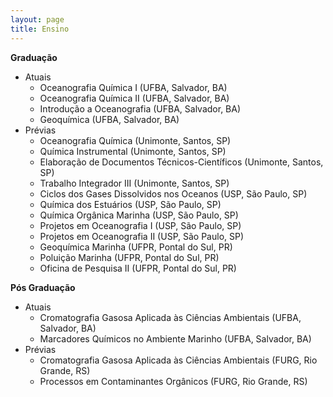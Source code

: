 ```yaml
---
layout: page
title: Ensino
---
```



**Graduação**

- Atuais
  - Oceanografia Química I (UFBA, Salvador, BA)
  - Oceanografia Química II (UFBA, Salvador, BA)
  - Introdução a Oceanografia (UFBA, Salvador, BA)
  - Geoquímica (UFBA, Salvador, BA)
- Prévias
  - Oceanografia Química (Unimonte, Santos, SP)
  - Química Instrumental (Unimonte, Santos, SP)
  - Elaboração de Documentos Técnicos-Científicos (Unimonte, Santos, SP)
  - Trabalho Integrador III (Unimonte, Santos, SP)
  - Ciclos dos Gases Dissolvidos nos Oceanos (USP, São Paulo, SP)
  - Química dos Estuários (USP, São Paulo, SP)
  - Química Orgânica Marinha (USP, São Paulo, SP)
  - Projetos em Oceanografia I (USP, São Paulo, SP)
  - Projetos em Oceanografia II (USP, São Paulo, SP)
  - Geoquímica Marinha (UFPR, Pontal do Sul, PR)
  - Poluição Marinha (UFPR, Pontal do Sul, PR)
  - Oficina de Pesquisa II (UFPR, Pontal do Sul, PR)

**Pós Graduação**

- Atuais
  - Cromatografia Gasosa Aplicada às Ciências Ambientais (UFBA, Salvador, BA)
  - Marcadores Químicos no Ambiente Marinho (UFBA, Salvador, BA)
- Prévias
  - Cromatografia Gasosa Aplicada às Ciências Ambientais (FURG, Rio Grande, RS)
  - Processos em Contaminantes Orgânicos (FURG, Rio Grande, RS)
